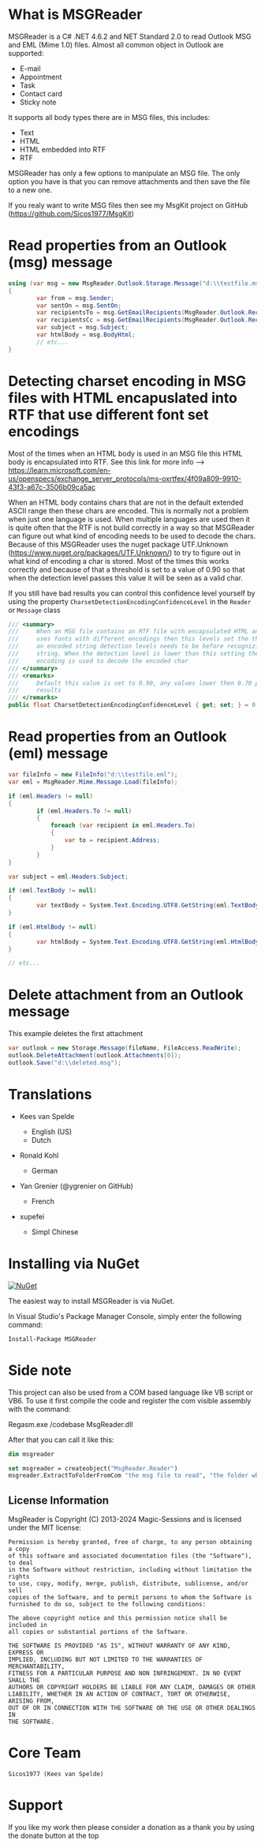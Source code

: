 What is MSGReader
=========

MSGReader is a C# .NET 4.6.2 and NET Standard 2.0 to read Outlook MSG and EML (Mime 1.0) files. Almost all common object in Outlook are supported:

- E-mail
- Appointment
- Task
- Contact card
- Sticky note

It supports all body types there are in MSG files, this includes:

- Text
- HTML
- HTML embedded into RTF
- RTF

MSGReader has only a few options to manipulate an MSG file. The only option you have is that you can remove attachments and then save the file to a new one.

If you realy want to write MSG files then see my MsgKit project on GitHub (https://github.com/Sicos1977/MsgKit)

Read properties from an Outlook (msg) message
============
```c#
using (var msg = new MsgReader.Outlook.Storage.Message("d:\\testfile.msg"))
{
        var from = msg.Sender;
        var sentOn = msg.SentOn;
        var recipientsTo = msg.GetEmailRecipients(MsgReader.Outlook.RecipientType.To, false, false);
        var recipientsCc = msg.GetEmailRecipients(MsgReader.Outlook.RecipientType.Cc, false, false);
        var subject = msg.Subject;
        var htmlBody = msg.BodyHtml;
        // etc...
}
```

Detecting charset encoding in MSG files with HTML encapuslated into RTF that use different font set encodings
============

Most of the times when an HTML body is used in an MSG file this HTML body is encapsulated into RTF.
See this link for more info --> https://learn.microsoft.com/en-us/openspecs/exchange_server_protocols/ms-oxrtfex/4f09a809-9910-43f3-a67c-3506b09ca5ac

When an HTML body contains chars that are not in the default extended ASCII range then these chars are encoded. This is normally not a problem when just one language is used.
When multiple languages are used then it is quite often that the RTF is not build correctly in a way so that MSGReader can figure out what kind of encoding needs to be used to decode the chars. Because of this MSGReader uses the nuget package UTF.Unknown (https://www.nuget.org/packages/UTF.Unknown/) to try to figure out in what kind of encoding a char is stored. Most of the times this works correctly and because of that a threshold is set to a value of 0.90 so that when the detection level passes this value it will be seen as a valid char.

If you still have bad results you can control this confidence level yourself by using the property `CharsetDetectionEncodingConfidenceLevel` in the `Reader` or `Message` class


```c#
/// <summary>
///     When an MSG file contains an RTF file with encapsulated HTML and the RTF
///     uses fonts with different encodings then this levels set the threshold that
///     an encoded string detection levels needs to be before recognizing it as a valid
///     string. When the detection level is lower than this setting then the default RTF
///     encoding is used to decode the encoded char 
/// </summary>
/// <remarks>
///     Default this value is set to 0.90, any values lower then 0.70 probably give bad
///     results
/// </remarks>
public float CharsetDetectionEncodingConfidenceLevel { get; set; } = 0.90f;
```



Read properties from an Outlook (eml) message
============
```c#
var fileInfo = new FileInfo("d:\\testfile.eml");
var eml = MsgReader.Mime.Message.Load(fileInfo);

if (eml.Headers != null)
{
        if (eml.Headers.To != null)
        {
            foreach (var recipient in eml.Headers.To)
            {
                var to = recipient.Address;            
            }
        }
}

var subject = eml.Headers.Subject;

if (eml.TextBody != null)
{
        var textBody = System.Text.Encoding.UTF8.GetString(eml.TextBody.Body);
}

if (eml.HtmlBody != null)
{
        var htmlBody = System.Text.Encoding.UTF8.GetString(eml.HtmlBody.Body);
}

// etc...
```

Delete attachment from an Outlook message
============

This example deletes the first attachment

```c#
var outlook = new Storage.Message(fileName, FileAccess.ReadWrite);
outlook.DeleteAttachment(outlook.Attachments[0]);
outlook.Save("d:\\deleted.msg");
```

Translations
============

- Kees van Spelde
    - English (US)
    - Dutch

- Ronald Kohl
    - German

- Yan Grenier (@ygrenier on GitHub)
    - French

- xupefei
    - Simpl Chinese

Installing via NuGet
====================

[![NuGet](https://img.shields.io/nuget/v/MSGReader.svg?style=flat-square)](https://www.nuget.org/packages/MSGReader)

The easiest way to install MSGReader is via NuGet.

In Visual Studio's Package Manager Console, simply enter the following command:

    Install-Package MSGReader


Side note
=========

This project can also be used from a COM based language like VB script or VB6.
To use it first compile the code and register the com visible assembly with the command:

Regasm.exe /codebase MsgReader.dll

After that you can call it like this:

```vb
dim msgreader

set msgreader = createobject("MsgReader.Reader")
msgreader.ExtractToFolderFromCom "the msg file to read", "the folder where to place the extracted files"
```

## License Information

MsgReader is Copyright (C) 2013-2024 Magic-Sessions and is licensed under the MIT license:

    Permission is hereby granted, free of charge, to any person obtaining a copy
    of this software and associated documentation files (the "Software"), to deal
    in the Software without restriction, including without limitation the rights
    to use, copy, modify, merge, publish, distribute, sublicense, and/or sell
    copies of the Software, and to permit persons to whom the Software is
    furnished to do so, subject to the following conditions:

    The above copyright notice and this permission notice shall be included in
    all copies or substantial portions of the Software.

    THE SOFTWARE IS PROVIDED "AS IS", WITHOUT WARRANTY OF ANY KIND, EXPRESS OR
    IMPLIED, INCLUDING BUT NOT LIMITED TO THE WARRANTIES OF MERCHANTABILITY,
    FITNESS FOR A PARTICULAR PURPOSE AND NON INFRINGEMENT. IN NO EVENT SHALL THE
    AUTHORS OR COPYRIGHT HOLDERS BE LIABLE FOR ANY CLAIM, DAMAGES OR OTHER
    LIABILITY, WHETHER IN AN ACTION OF CONTRACT, TORT OR OTHERWISE, ARISING FROM,
    OUT OF OR IN CONNECTION WITH THE SOFTWARE OR THE USE OR OTHER DEALINGS IN
    THE SOFTWARE.

Core Team
=========
    Sicos1977 (Kees van Spelde)

Support
=======
If you like my work then please consider a donation as a thank you by using the donate button at the top
